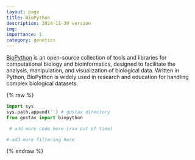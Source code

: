 ```yaml
---
layout: page
title: BioPython
description: 2024-11-30 version
img:
importance: 1
category: genetics
---
```


[BioPython](https://biopython.org) is an open-source collection of tools and libraries for computational biology and bioinformatics, designed to facilitate the analysis, manipulation, and visualization of biological data. Written in Python, BioPython is widely used in research and education for handling complex biological datasets.

{% raw %}
```python
import sys
sys.path.append('') # gustav directory
from gustav import biopython

 # add more code here [ran out of time]

# add more filtering here
```
{% endraw %}
